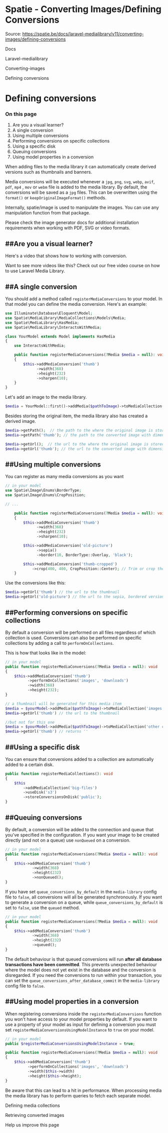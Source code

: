 # Spatie - Converting Images/Defining Conversions

Source: https://spatie.be/docs/laravel-medialibrary/v11/converting-images/defining-conversions

Docs

Laravel-medialibrary

Converting-images

Defining conversions

Defining conversions
====================

### On this page

1. Are you a visual learner?
2. A single conversion
3. Using multiple conversions
4. Performing conversions on specific collections
5. Using a specific disk
6. Queuing conversions
7. Using model properties in a conversion

When adding files to the media library it can automatically create derived versions such as thumbnails and banners.

Media conversions will be executed whenever a `jpg`, `png`, `svg`, `webp`, `avif`, `pdf`, `mp4` , `mov` or `webm` file is added to the media library. By default, the conversions will be saved as a `jpg` files. This can be overwritten using the `format()` or `keepOriginalImageFormat()` methods.

Internally, spatie/image is used to manipulate the images. You can use any manipulation function from that package.

Please check the image generator docs for additional installation requirements when working with PDF, SVG or video formats.

##Are you a visual learner?
---------------------------

Here's a video that shows how to working with conversion.

Want to see more videos like this? Check out our free video course on how to use Laravel Media Library.

##A single conversion
---------------------

You should add a method called `registerMediaConversions` to your model. In that model you can define the media conversion. Here's an example:

```php
use Illuminate\Database\Eloquent\Model;
use Spatie\MediaLibrary\MediaCollections\Models\Media;
use Spatie\MediaLibrary\HasMedia;
use Spatie\MediaLibrary\InteractsWithMedia;

class YourModel extends Model implements HasMedia
{
    use InteractsWithMedia;

    public function registerMediaConversions(?Media $media = null): void
    {
        $this->addMediaConversion('thumb')
              ->width(368)
              ->height(232)
              ->sharpen(10);
    }
}

```
Let's add an image to the media library.

```php
$media = YourModel::first()->addMedia($pathToImage)->toMediaCollection();

```
Besides storing the original item, the media library also has created a derived image.

```php
$media->getPath();  // the path to the where the original image is stored
$media->getPath('thumb'); // the path to the converted image with dimensions 368x232

$media->getUrl();  // the url to the where the original image is stored
$media->getUrl('thumb'); // the url to the converted image with dimensions 368x232

```
##Using multiple conversions
----------------------------

You can register as many media conversions as you want

```php
// in your model
use Spatie\Image\Enums\BorderType;
use Spatie\Image\Enums\CropPosition;

// ...

    public function registerMediaConversions(?Media $media = null): void
    {
        $this->addMediaConversion('thumb')
              ->width(368)
              ->height(232)
              ->sharpen(10);

        $this->addMediaConversion('old-picture')
              ->sepia()
              ->border(10, BorderType::Overlay, 'black');

        $this->addMediaConversion('thumb-cropped')
            ->crop(400, 400, CropPosition::Center); // Trim or crop the image to the center for specified width and height.
    }

```
Use the conversions like this:

```php
$media->getUrl('thumb') // the url to the thumbnail
$media->getUrl('old-picture') // the url to the sepia, bordered version

```
##Performing conversions on specific collections
------------------------------------------------

By default a conversion will be performed on all files regardless of which collection is used. Conversions can also be performed on specific collections by adding a call to `performOnCollections`.

This is how that looks like in the model:

```php
// in your model
public function registerMediaConversions(?Media $media = null): void
{
    $this->addMediaConversion('thumb')
          ->performOnCollections('images', 'downloads')
          ->width(368)
          ->height(232);
}

```
```php
// a thumbnail will be generated for this media item
$media = $yourModel->addMedia($pathToImage)->toMediaCollection('images');
$media->getUrl('thumb') // the url to the thumbnail

//but not for this one
$media = $yourModel->addMedia($pathToImage)->toMediaCollection('other collection');
$media->getUrl('thumb') // returns ''

```
##Using a specific disk
-----------------------

You can ensure that conversions added to a collection are automatically added to a certain disk.

```php
public function registerMediaCollections(): void
{
    $this
        ->addMediaCollection('big-files')
        ->useDisk('s3')
        ->storeConversionsOnDisk('public');
}

```
##Queuing conversions
---------------------

By default, a conversion will be added to the connection and queue that you've specified in the configuration. If you want your image to be created directly (and not on a queue) use `nonQueued` on a conversion.

```php
// in your model
public function registerMediaConversions(?Media $media = null): void
{
    $this->addMediaConversion('thumb')
            ->width(368)
            ->height(232)
            ->nonQueued();
}

```
If you have set `queue_conversions_by_default` in the `media-library` config file to `false`, all conversions will all be generated synchronously. If you want to generate a conversion on a queue, while `queue_conversions_by_default` is set to `false`, use the `queued` method.

```php
// in your model
public function registerMediaConversions(?Media $media = null): void
{
    $this->addMediaConversion('thumb')
            ->width(368)
            ->height(232)
            ->queued();
}

```
The default behaviour is that queued conversions will run **after all database transactions have been committed**.
This prevents unexpected behaviour where the model does not yet exist in the database and the conversion is disregarded.
If you need the conversions to run within your transaction, you can set the `queue_conversions_after_database_commit`
in the `media-library` config file to `false`.

##Using model properties in a conversion
----------------------------------------

When registering conversions inside the `registerMediaConversions` function you won't have access to your model properties by default. If you want to use a property of your model as input for defining a conversion you must set `registerMediaConversionsUsingModelInstance` to  `true` on your model.

```php
// in your model
public $registerMediaConversionsUsingModelInstance = true;

public function registerMediaConversions(?Media $media = null): void
{
    $this->addMediaConversion('thumb')
          ->performOnCollections('images', 'downloads')
          ->width($this->width)
          ->height($this->height);
}

```
Be aware that this can lead to a hit in performance. When processing media the media library has to perform queries to fetch each separate model.

Defining media collections

Retrieving converted images

Help us improve this page